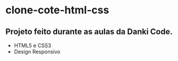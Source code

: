 # clone-cote-html-css
Projeto feito durante as aulas da Danki Code.
---
* HTML5 e CSS3
* Design Responsivo

